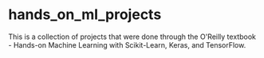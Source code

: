 # hands_on_ml_projects
This is a collection of projects that were done through the O'Reilly textbook - Hands-on Machine Learning with Scikit-Learn, Keras, and TensorFlow.
